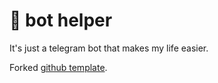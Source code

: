 # 🤖 bot helper

It's just a telegram bot that makes my life easier.

Forked [github template](https://github.blog/2019-06-06-generate-new-repositories-with-repository-templates/).